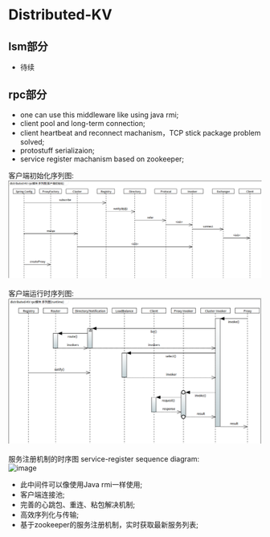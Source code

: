 # Distributed-KV
## lsm部分
- 待续
## rpc部分
- one can use this middleware like using java rmi;
- client pool and long-term connection; 
- client heartbeat and reconnect machanism，TCP stick package problem solved;
- protostuff serializaion;
- service register machanism based on zookeeper;


客户端初始化序列图:<br>
![image](https://github.com/burhanxz/Distributed-KV/blob/master/doc/rpc%E6%A8%A1%E5%9D%97%E5%AE%A2%E6%88%B7%E7%AB%AF%E5%88%9D%E5%A7%8B%E5%8C%96%E5%BA%8F%E5%88%97%E5%9B%BE.png)<br>
<br>
客户端运行时序列图:<br>
![image](https://github.com/burhanxz/Distributed-KV/blob/master/doc/rpc%E6%A8%A1%E5%9D%97%E8%BF%90%E8%A1%8C%E6%97%B6%E5%BA%8F%E5%88%97%E5%9B%BE.png)<br>
<br>
服务注册机制的时序图 service-register sequence diagram:<br>
![image](https://github.com/burhanxz/Microservices-Framework/blob/master/doc/%E6%9C%8D%E5%8A%A1%E6%B3%A8%E5%86%8C%E7%9A%84%E6%97%B6%E5%BA%8F%E5%9B%BE.png)<br>
- 此中间件可以像使用Java rmi一样使用;
- 客户端连接池; 
- 完善的心跳包、重连、粘包解决机制;
- 高效序列化与传输;
- 基于zookeeper的服务注册机制，实时获取最新服务列表;


